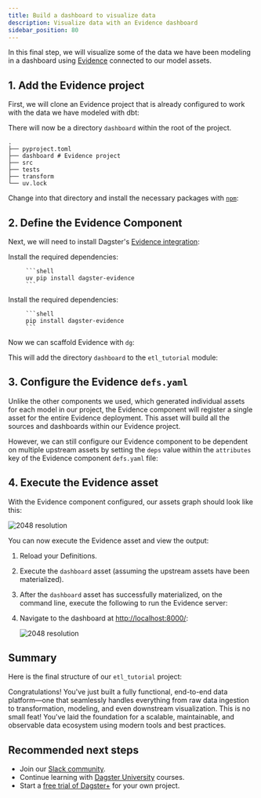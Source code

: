 ```yaml
---
title: Build a dashboard to visualize data
description: Visualize data with an Evidence dashboard
sidebar_position: 80
---
```


In this final step, we will visualize some of the data we have been modeling in a dashboard using [Evidence](https://evidence.dev/) connected to our model assets.

## 1. Add the Evidence project

First, we will clone an Evidence project that is already configured to work with the data we have modeled with dbt:

<CliInvocationExample contents="git clone --depth=1 https://github.com/dagster-io/jaffle-dashboard.git dashboard && rm -rf dashboard/.git" />

There will now be a directory `dashboard` within the root of the project.

```
.
├── pyproject.toml
├── dashboard # Evidence project
├── src
├── tests
├── transform
└── uv.lock
```

Change into that directory and install the necessary packages with [`npm`](https://www.npmjs.com):

<CliInvocationExample contents="cd dashboard && npm install" />

## 2. Define the Evidence Component

Next, we will need to install Dagster's [Evidence integration](https://docs.dagster.io/integrations/libraries/evidence):

<Tabs groupId="package-manager">
   <TabItem value="uv" label="uv">
      Install the required dependencies:

         ```shell
         uv pip install dagster-evidence
         ```
   </TabItem>

   <TabItem value="pip" label="pip">
      Install the required dependencies:

         ```shell
         pip install dagster-evidence
         ```
   </TabItem>
</Tabs>

Now we can scaffold Evidence with `dg`:

<CliInvocationExample path="docs_snippets/docs_snippets/guides/tutorials/etl_tutorial/commands/dg-scaffold-evidence.txt" />

This will add the directory `dashboard` to the `etl_tutorial` module:

<CliInvocationExample path="docs_snippets/docs_snippets/guides/tutorials/etl_tutorial/tree/evidence.txt" />

## 3. Configure the Evidence `defs.yaml`

Unlike the other components we used, which generated individual assets for each model in our project, the Evidence component will register a single asset for the entire Evidence deployment. This asset will build all the sources and dashboards within our Evidence project.

However, we can still configure our Evidence component to be dependent on multiple upstream assets by setting the `deps` value within the `attributes` key of the Evidence component `defs.yaml` file:

<CodeExample
    path="docs_snippets/docs_snippets/guides/tutorials/etl_tutorial/src/etl_tutorial/defs/dashboard/defs.yaml"
    language="yaml"
    title="src/etl_tutorial/defs/dashboard/defs.yaml"
/>

## 4. Execute the Evidence asset

With the Evidence component configured, our assets graph should look like this:

![2048 resolution](/images/tutorial/etl-tutorial/assets-evidence.png)

You can now execute the Evidence asset and view the output:

1. Reload your Definitions.
2. Execute the `dashboard` asset (assuming the upstream assets have been materialized).
3. After the `dashboard` asset has successfully materialized, on the command line, execute the following to run the Evidence server:

   <CliInvocationExample contents="cd dashboard/build && python -m http.server" />

4. Navigate to the dashboard at [http://localhost:8000/](http://localhost:8000/):

   ![2048 resolution](/images/tutorial/etl-tutorial/evidence-dashboard.png)

## Summary

Here is the final structure of our `etl_tutorial` project:

<CliInvocationExample path="docs_snippets/docs_snippets/guides/tutorials/etl_tutorial/tree/step-7.txt" />

Congratulations! You've just built a fully functional, end-to-end data platform—one that seamlessly handles everything from raw data ingestion to transformation, modeling, and even downstream visualization. This is no small feat! You've laid the foundation for a scalable, maintainable, and observable data ecosystem using modern tools and best practices.

## Recommended next steps

- Join our [Slack community](https://dagster.io/slack).
- Continue learning with [Dagster University](https://courses.dagster.io) courses.
- Start a [free trial of Dagster+](https://dagster.cloud/signup) for your own project.